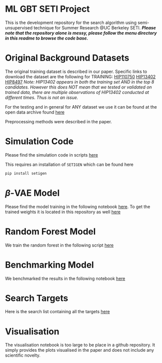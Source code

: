 # ML GBT SETI Project
This is the development repository for the search algorithm using semi-unsupervised technique for Summer Research @UC Berkeley SETI.
***Please note that the repository alone is messy, please follow the menu directory in this readme to browse the code base.*** 

# Original Background Datasets
The original training dataset is described in our paper. Specific links to download the dataset are the following for TRAINING:
[HIP110750](http://seti.berkeley.edu/opendata/?onLoad=1&target=HIP110750&telescopes=["gbt"]&fileTypes=["hdf5"]&dataTypes=["fine"])
[HIP13402](http://seti.berkeley.edu/opendata/?onLoad=1&target=HIP13402&telescopes=["gbt"]&fileTypes=["hdf5"]&dataTypes=["fine"])
[HIP8497](http://seti.berkeley.edu/opendata/?onLoad=1&target=HIP8497&telescopes=["gbt"]&fileTypes=["hdf5"]&dataTypes=["fine"])
*Note: HIP13402 appears in both the training set AND in the top 8 candidates. However this does NOT mean that we tested or validated on trained data, there are multiple observations of HIP13402 conducted at different times. Thus is not an issue.* 

For the testing and in general for ANY dataset we use it can be found at the open data archive found [here](http://seti.berkeley.edu/opendata)

Preprocessing methods were described in the paper.

# Simulation Code
Please find the simulation code in scripts [here](https://github.com/PetchMa/ML_GBT_SETI/blob/4096_pipeline/test_bench/synthetic_real_dynamic.py)

This requires an installation of `SETIGEN` which can be found here 
```bash
pip install setigen
```

# $\beta$-VAE Model
Please find the model training in the following notebook [here](https://github.com/PetchMa/ML_GBT_SETI/blob/4096_pipeline/test_bench/VAE_NEW_ACCELERATED-BLPC1-8hz-1.ipynb).
To get the trained weights it is located in this repository as well [here](https://github.com/PetchMa/ML_GBT_SETI/blob/4096_pipeline/test_bench/VAE-BLPC1-ENCODER_compressed_512v13-0.h5)

# Random Forest Model
We train the random forest in the following script [here](https://github.com/PetchMa/ML_GBT_SETI/blob/4096_pipeline/test_bench/test_real_full_dynamic_forest.py)

# Benchmarking Model
We benchmarked the results in the following notebook [here](https://github.com/PetchMa/ML_GBT_SETI/blob/4096_pipeline/test_bench/Benchmark_paper_final.ipynb)

# Search Targets
Here is the search list containing all the targets [here](https://github.com/PetchMa/ML_GBT_SETI/blob/4096_pipeline/data_archive/L_band_directory.csv)

# Visualisation
The visualisation notebook is too large to be place in a github repository. It simply provides the plots visualised in the paper and does not include any scientific novelty. 

